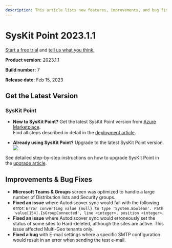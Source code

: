 ```yaml
---
description: This article lists new features, improvements, and bug fixes in SysKit Point version 2023.1.1.
--- 
```


# SysKit Point 2023.1.1

[Start a free trial](https://www.syskit.com/products/point/free-trial/) and [tell us what you think.](https://www.syskit.com/company/contact-us/)

**Product version:** 2023.1.1

**Build number:** 7

**Release date:** Feb 15, 2023

## Get the Latest Version

### SysKit Point

* **New to SysKit Point?** Get the latest SysKit Point version from [Azure Marketplace](https://azuremarketplace.microsoft.com/en-us/marketplace/apps/syskitltd.syskit_point).<br/>
    Find all steps described in detail in the [deployment article](../installation/deploy-syskit-point.md).
    
* **Already using SysKit Point?** Upgrade to the latest SysKit Point version. <br/>
[![](https://aka.ms/deploytoazurebutton)](https://portal.azure.com/#create/Microsoft.Template/uri/https%3A%2F%2Fsyskitassetsstorage.blob.core.windows.net%2Fpoint%2FUpdateFilesARM%2FPointUpdateTemplate.json)

See detailed step-by-step instructions on how to upgrade SysKit Point in the [upgrade article](../installation/upgrade-syskit-point.md).

## Improvements & Bug Fixes

* **Microsoft Teams & Groups** screen was optimized to handle a large number of Distribution lists and Security groups.
* **Fixed an issue** where Autodiscover sync would fail with the following error: `Error converting value {null} to type 'System.Boolean'. Path 'value[154].IsGroupConnected', line <integer>, position <integer>.`
* **Fixed an issue** where Autodiscover sync would erroneously set the status of some sites to Hard-deleted, although the sites are active. This issue affected Multi-Geo tenants only.
* **Fixed a bug** with E-mail settings where a specific SMTP configuration would result in an error when sending the test e-mail.





